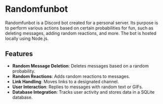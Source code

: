 # Randomfunbot

Randomfunbot is a Discord bot created for a personal server. Its purpose is to perform various actions based on certain probabilities for fun, such as deleting messages, adding random reactions, and more. The bot is hosted locally using Node.js.

## Features

- **Random Message Deletion**: Deletes messages based on a random probability.
- **Random Reactions**: Adds random reactions to messages.
- **Link Handling**: Moves links to a designated channel.
- **User Interaction**: Replies to messages with random text or GIFs.
- **Database Integration**: Tracks user activity and stores data in a SQLite database.
